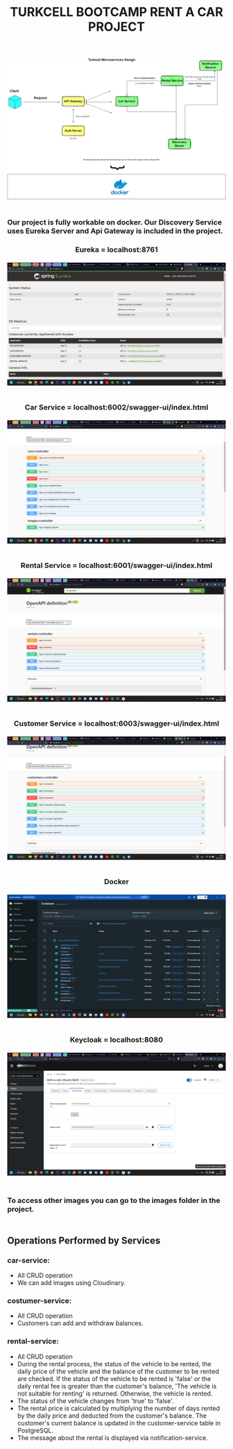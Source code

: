 <div align="center">
<h1>TURKCELL BOOTCAMP RENT A CAR PROJECT</h1>
<br>
<br>
<img src=https://github.com/emrealkan884/rent-a-car-microservices/blob/master/images/Untitled_Diagram.drawio_1.png><br><br>

  
</div>
<h3>Our project is fully workable on docker. Our Discovery Service uses Eureka Server and Api Gateway is included in the project.<h3>

<div align="center">

 Eureka = localhost:8761 <br><br>
<img src=https://github.com/emrealkan884/rent-a-car-microservices/blob/master/images/Screenshot%20(51).png ><br><br>

 Car Service =  localhost:6002/swagger-ui/index.html <br><br>
<img src=https://github.com/emrealkan884/rent-a-car-microservices/blob/master/images/Screenshot%20(52).png ><br><br>

 Rental Service =  localhost:6001/swagger-ui/index.html <br><br>
<img src=https://github.com/emrealkan884/rent-a-car-microservices/blob/master/images/Screenshot%20(63).png ><br><br>

 Customer Service =  localhost:6003/swagger-ui/index.html <br><br>
<img src=https://github.com/emrealkan884/rent-a-car-microservices/blob/master/images/Screenshot%20(53).png ><br><br>

 Docker <br><br>
<img src=https://github.com/emrealkan884/rent-a-car-microservices/blob/master/images/Screenshot%20(56).png ><br><br>

 Keycloak = localhost:8080 <br><br>
<img src=https://github.com/emrealkan884/rent-a-car-microservices/blob/master/images/Screenshot%20(64).png ><br><br>

</div>

### To access other images you can go to the images folder in the project.  <br><br>


## Operations Performed by Services

### car-service:
- All CRUD operation
- We can add images using Cloudinary.

### costumer-service:
- All CRUD operation
- Customers can add and withdraw balances.

### rental-service:
- All CRUD operation
- During the rental process, the status of the vehicle to be rented, the daily price of the vehicle and the balance of the customer to be rented are checked. If the status of the vehicle to be rented is 'false' or the daily rental fee is greater than the customer's balance, 'The vehicle is not suitable for renting' is returned. Otherwise, the vehicle is rented.
- The status of the vehicle changes from 'true' to 'false'.
- The rental price is calculated by multiplying the number of days rented by the daily price and deducted from the customer's balance. The customer's current balance is updated in the customer-service table in PostgreSQL.
- The message about the rental is displayed via notification-service.  

